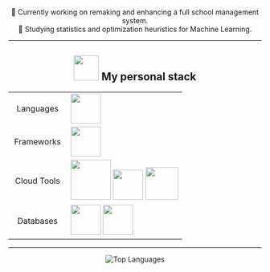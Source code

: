 
<div align="center">
    <p>
        <br>🔭 Currently working on remaking and enhancing a full school management system.
        <br>🌱 Studying statistics and optimization heuristics for Machine Learning.
    </p>
</div>

---

<div align="center">
    <h2><img src="https://cdn.jsdelivr.net/gh/devicons/devicon/icons/linux/linux-original.svg" width="50"/> My personal stack</h2>
    <table>
        <tr>
            <td align="center" width="100">Languages</td>
            <td>
                <img src="https://cdn.jsdelivr.net/gh/devicons/devicon/icons/python/python-original.svg" width="60" />
                <!--<img src="https://cdn.jsdelivr.net/gh/devicons/devicon@latest/icons/go/go-original.svg" width="60" />-->
            </td>
        </tr>
        <tr>
            <td align="center" width="100">Frameworks</td>
            <td>
                <img src="https://cdn.jsdelivr.net/gh/devicons/devicon/icons/svelte/svelte-original.svg" width="60" />
                <!--<img src="https://cdn.jsdelivr.net/gh/devicons/devicon@latest/icons/pytorch/pytorch-original.svg" width="60"/>&nbsp;-->
            </td>
        </tr>
        <tr>
            <td align="center" width="100">Cloud Tools</td>
            <td>
                <img src="https://cdn.jsdelivr.net/gh/devicons/devicon@latest/icons/docker/docker-original.svg" width="80"/>
                <img src="https://cdn.jsdelivr.net/gh/devicons/devicon@latest/icons/kubernetes/kubernetes-original.svg" width="60"/>
                <img src="https://cdn.jsdelivr.net/gh/devicons/devicon@latest/icons/googlecloud/googlecloud-original.svg" width=65 />
                <!--<img src="https://cdn.jsdelivr.net/gh/devicons/devicon@latest/icons/gitlab/gitlab-original.svg" width=60/>
                <img src="https://cdn.jsdelivr.net/gh/devicons/devicon@latest/icons/terraform/terraform-original.svg" width="60"/>-->
            </td>
        </tr>
        <tr>
            <td align="center" width="100">Databases</td>
            <td>
                <img src="https://cdn.jsdelivr.net/gh/devicons/devicon/icons/postgresql/postgresql-original.svg" width="60" />
                <img src="https://cdn.jsdelivr.net/gh/devicons/devicon/icons/redis/redis-original.svg" width="60"/>
            </td>
        </tr>
    </table>
</div>

---

<div align="center">
    <img src="https://github-readme-stats.vercel.app/api/top-langs/?username=DanteDeLordran&theme=tokyonight&hide_border=false&include_all_commits=false&count_private=false&layout=donut-vertical" alt="Top Languages"/>
</div>

